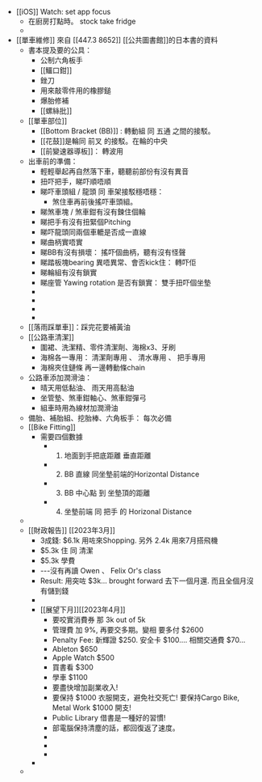 - [[iOS]] Watch: set app focus
	- 在廚房打點時。 stock take fridge
	-
- [[單車維修]]  來自 [[447.3 8652]] [[公共圖書館]]的日本書的資料
	- 書本提及要的公具：
		- 公制六角板手
		- [[鱷口鉗]]
		- 銼刀
		- 用來敲零件用的橡膠鎚
		- 爆胎修補
		- [[螺絲批]]
	- [[單車部位]]
		- [[Bottom Bracket (BB)]]  :   轉動組 同 五通 之間的接駁。
		- [[花鼓]]是輪同 前叉 的接駁。在輪的中央
		- [[前變速器導板]]： 轉波用
	- 出車前的準備：
		- 輕輕舉起再自然落下車，聽聽前部份有沒有異音
		- 扭吓把手，睇吓順唔順
		- 睇吓車頭組 / 龍頭 同 車架接駁穩唔穩：
			- 煞住車再前後搖吓車頭組。
		- 睇煞車塊 / 煞車鉗有沒有鍊住個輪
		- 睇把手有沒有扭緊個Pitching
		- 睇吓龍頭同兩個車轆是否成一直線
		- 睇曲柄實唔實
		- 睇BB有沒有損壞：  搖吓個曲柄，聽有沒有怪聲
		- 睇踏板塊bearing 異唔異常、會否kick住： 轉吓佢
		- 睇輪組有沒有鎖實
		- 睇座管 Yawing rotation 是否有鎖實：  雙手扭吓個坐墊
		-
		-
		-
		-
	- [[落雨踩單車]]：踩完花要補黃油
	- [[公路車清潔]]
		- 圍裙、洗潔精、零件清潔劑、海棉x3、牙刷
		- 海棉各一專用：   清潔劑專用 、  清水專用 、 把手專用
		- 海棉夾住鏈條 再一邊轉動條chain
	- 公路車添加潤滑油：
		- 晴天用低黏油、 雨天用高黏油
		- 坐管墊、煞車鉗軸心、煞車鉗彈弓
		- 組車時用為線材加潤滑油
	- 備胎、補胎組、挖胎棒、六角板手： 每次必備
	- [[Bike Fitting]]
		- 需要四個數據
			- 1. 地面到手把底距離 垂直距離
			- 2. BB 直線 同坐墊前端的Horizontal Distance
			- 3. BB 中心點 到 坐墊頂的距離
			- 4. 坐墊前端 同 把手 的 Horizonal Distance
	-
	- [[財政報告]] [[2023年3月]]
		- 3成錢: $6.1k 用咗來Shopping.   另外 2.4k 用來7月搭飛機
		- $5.3k 住 同 清潔
		- $5.3k 學費
		- ---沒有再讀 Owen 、 Felix Or's class
		- Result:  用突咗 $3k... brought forward 去下一個月還.   而且全個月沒有儲到錢
		-
		- [[展望下月]][[2023年4月]]
			- 要咬實消費券 那 3k out of 5k
			- 管理費 加 9%,    再要交多期。變相 要多付 $2600
			- Penalty Fee: 新輝證 $250.  安全卡 $100.... 相關交通費 $70...
			- Ableton $650
			- Apple Watch $500
			- 買書看 $300
			- 學車 $1100
			- 要盡快增加副業收入!
			- 要保持 $1000 衣服開支，避免社交死亡! 要保持Cargo Bike, Metal Work $1000 開支!
			- Public Library 借書是一種好的習慣!
			- 部電腦保持清塵的話，都回復返了速度。
			-
			-
			-
		-
	-